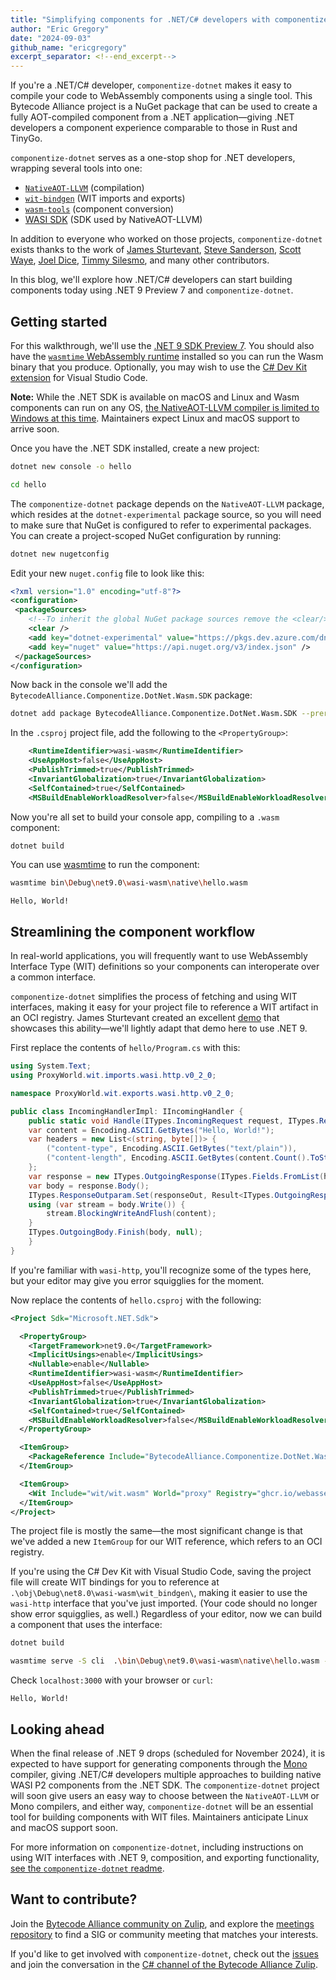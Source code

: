 ```yaml
---
title: "Simplifying components for .NET/C# developers with componentize-dotnet"
author: "Eric Gregory"
date: "2024-09-03"
github_name: "ericgregory"
excerpt_separator: <!--end_excerpt-->
---
```

If you're a .NET/C# developer, `componentize-dotnet` makes it easy to compile your code to WebAssembly components using a single tool. This Bytecode Alliance project is a NuGet package that can be used to create a fully AOT-compiled component from a .NET application&mdash;giving .NET developers a component experience comparable to those in Rust and TinyGo.
<!--end_excerpt-->

`componentize-dotnet` serves as a one-stop shop for .NET developers, wrapping several tools into one:

 * [`NativeAOT-LLVM`](https://github.com/dotnet/runtimelab/tree/feature/NativeAOT-LLVM) (compilation)
 * [`wit-bindgen`](https://github.com/bytecodealliance/wit-bindgen) (WIT imports and exports)
 * [`wasm-tools`](https://github.com/bytecodealliance/wasm-tools) (component conversion)
 * [WASI SDK](https://github.com/WebAssembly/wasi-sdk) (SDK used by NativeAOT-LLVM)

In addition to everyone who worked on those projects, `componentize-dotnet` exists thanks to the work of [James Sturtevant](https://github.com/jsturtevant), [Steve Sanderson](https://github.com/SteveSandersonMS), [Scott Waye](https://github.com/yowl), [Joel Dice](https://github.com/dicej), [Timmy Silesmo](https://github.com/silesmo), and many other contributors. 

In this blog, we'll explore how .NET/C# developers can start building components today using .NET 9 Preview 7 and `componentize-dotnet`. 

## Getting started

For this walkthrough, we'll use the [.NET 9 SDK Preview 7](https://dotnet.microsoft.com/en-us/download/dotnet/9.0). You should also have the [`wasmtime` WebAssembly runtime](https://wasmtime.dev/) installed so you can run the Wasm binary that you produce. Optionally, you may wish to use the [C# Dev Kit extension](https://marketplace.visualstudio.com/items?itemName=ms-dotnettools.csdevkit) for Visual Studio Code.

**Note:** While the .NET SDK is available on macOS and Linux and Wasm components can run on any OS, [the NativeAOT-LLVM compiler is limited to Windows at this time](https://github.com/dotnet/runtimelab/issues/1890#issuecomment-1221602595). Maintainers expect Linux and macOS support to arrive soon.  

Once you have the .NET SDK installed, create a new project:

```sh
dotnet new console -o hello
```
```sh
cd hello
```

The `componentize-dotnet` package depends on the `NativeAOT-LLVM` package, which resides at the `dotnet-experimental` package source, so you will need to make sure that NuGet is configured to refer to experimental packages. You can create a project-scoped NuGet configuration by running:

```sh
dotnet new nugetconfig
```

Edit your new `nuget.config` file to look like this:

```xml
<?xml version="1.0" encoding="utf-8"?>
<configuration>
 <packageSources>
    <!--To inherit the global NuGet package sources remove the <clear/> line below -->
    <clear />
    <add key="dotnet-experimental" value="https://pkgs.dev.azure.com/dnceng/public/_packaging/dotnet-experimental/nuget/v3/index.json" />
    <add key="nuget" value="https://api.nuget.org/v3/index.json" />
 </packageSources>
</configuration>
```

Now back in the console we'll add the `BytecodeAlliance.Componentize.DotNet.Wasm.SDK` package:

```sh
dotnet add package BytecodeAlliance.Componentize.DotNet.Wasm.SDK --prerelease
```

In the `.csproj` project file, add the following to the `<PropertyGroup>`:

```xml
    <RuntimeIdentifier>wasi-wasm</RuntimeIdentifier>
    <UseAppHost>false</UseAppHost>
    <PublishTrimmed>true</PublishTrimmed>
    <InvariantGlobalization>true</InvariantGlobalization>
    <SelfContained>true</SelfContained>
    <MSBuildEnableWorkloadResolver>false</MSBuildEnableWorkloadResolver>
```

Now you're all set to build your console app, compiling to a `.wasm` component:

```sh
dotnet build
```

You can use [wasmtime](https://wasmtime.dev/) to run the component:

```sh
wasmtime bin\Debug\net9.0\wasi-wasm\native\hello.wasm
```
```text
Hello, World!
```

## Streamlining the component workflow

In real-world applications, you will frequently want to use WebAssembly Interface Type (WIT) definitions so your components can interoperate over a common interface. 

`componentize-dotnet` simplifies the process of fetching and using WIT interfaces, making it easy for your project file to reference a WIT artifact in an OCI registry. James Sturtevant created an excellent [demo](https://github.com/jsturtevant/wasi-http-oci/tree/master) that showcases this ability&mdash;we'll lightly adapt that demo here to use .NET 9. 

First replace the contents of `hello/Program.cs` with this:

```c#
using System.Text;
using ProxyWorld.wit.imports.wasi.http.v0_2_0;

namespace ProxyWorld.wit.exports.wasi.http.v0_2_0;

public class IncomingHandlerImpl: IIncomingHandler {
    public static void Handle(ITypes.IncomingRequest request, ITypes.ResponseOutparam responseOut) {
	var content = Encoding.ASCII.GetBytes("Hello, World!");
	var headers = new List<(string, byte[])> {
	    ("content-type", Encoding.ASCII.GetBytes("text/plain")),
	    ("content-length", Encoding.ASCII.GetBytes(content.Count().ToString()))
	};
	var response = new ITypes.OutgoingResponse(ITypes.Fields.FromList(headers));
	var body = response.Body();
	ITypes.ResponseOutparam.Set(responseOut, Result<ITypes.OutgoingResponse, ITypes.ErrorCode>.ok(response));
	using (var stream = body.Write()) {
	    stream.BlockingWriteAndFlush(content);
	}
	ITypes.OutgoingBody.Finish(body, null);
    }
}
```
If you're familiar with `wasi-http`, you'll recognize some of the types here, but your editor may give you error squigglies for the moment.

Now replace the contents of `hello.csproj` with the following:

```xml
<Project Sdk="Microsoft.NET.Sdk">

  <PropertyGroup>
    <TargetFramework>net9.0</TargetFramework>
    <ImplicitUsings>enable</ImplicitUsings>
    <Nullable>enable</Nullable>
    <RuntimeIdentifier>wasi-wasm</RuntimeIdentifier>
    <UseAppHost>false</UseAppHost>
    <PublishTrimmed>true</PublishTrimmed>
    <InvariantGlobalization>true</InvariantGlobalization>
    <SelfContained>true</SelfContained>
    <MSBuildEnableWorkloadResolver>false</MSBuildEnableWorkloadResolver>
  </PropertyGroup>

  <ItemGroup>
    <PackageReference Include="BytecodeAlliance.Componentize.DotNet.Wasm.SDK" Version="0.2.0-preview00004" />
  </ItemGroup>

  <ItemGroup>
    <Wit Include="wit/wit.wasm" World="proxy" Registry="ghcr.io/webassembly/wasi/http:0.2.0" />
  </ItemGroup>
</Project>
```
The project file is mostly the same&mdash;the most significant change is that we've added a new `ItemGroup` for our WIT reference, which refers to an OCI registry.

If you're using the C# Dev Kit with Visual Studio Code, saving the project file will create WIT bindings for you to reference at `.\obj\Debug\net8.0\wasi-wasm\wit_bindgen\`, making it easier to use the `wasi-http` interface that you've just imported. (Your code should no longer show error squigglies, as well.) Regardless of your editor, now we can build a component that uses the interface:

```sh
dotnet build
```
```sh
wasmtime serve -S cli  .\bin\Debug\net9.0\wasi-wasm\native\hello.wasm --addr 127.0.0.1:3000
```
Check `localhost:3000` with your browser or `curl`:

```text
Hello, World!
```

## Looking ahead

When the final release of .NET 9 drops (scheduled for November 2024), it is expected to have support for generating components through the [Mono](https://github.com/dotnet/runtime/tree/main/src/mono) compiler, giving .NET/C# developers multiple approaches to building native WASI P2 components from the .NET SDK. The `componentize-dotnet` project will soon give users an easy way to choose between the `NativeAOT-LLVM` or Mono compilers, and either way, `componentize-dotnet` will be an essential tool for building components with WIT files. Maintainers anticipate Linux and macOS support soon.

For more information on `componentize-dotnet`, including instructions on using WIT interfaces with .NET 9, composition, and exporting functionality, [see the `componentize-dotnet` readme](https://github.com/bytecodealliance/componentize-dotnet/blob/main/README.md). 

## Want to contribute?

Join the [Bytecode Alliance community on Zulip](https://bytecodealliance.zulipchat.com/), and explore the [meetings repository](https://github.com/bytecodealliance/meetings/tree/main) to find a SIG or community meeting that matches your interests. 

If you'd like to get involved with `componentize-dotnet`, check out the [issues](https://github.com/bytecodealliance/componentize-dotnet/issues) and join the conversation in the [C# channel of the Bytecode Alliance Zulip](https://bytecodealliance.zulipchat.com/#narrow/stream/407028-C.23.2F.2Enet-collaboration). 
